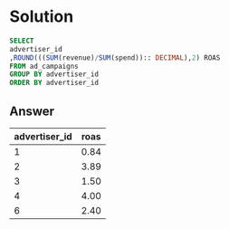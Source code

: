 # Solution
```sql
SELECT 
advertiser_id
,ROUND(((SUM(revenue)/SUM(spend)):: DECIMAL),2) ROAS
FROM ad_campaigns
GROUP BY advertiser_id
ORDER BY advertiser_id
```
## Answer
|advertiser_id|	roas|
|------|-----|
|1|	0.84|
|2|	3.89|
|3|	1.50|
|4|	4.00|
|6|	2.40|
